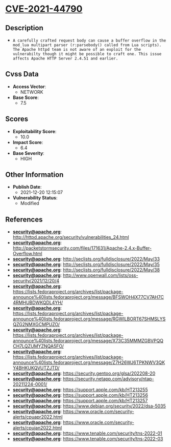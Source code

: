 
# [CVE-2021-44790](http://httpd.apache.org/security/vulnerabilities_24.html)

## Description

- `A carefully crafted request body can cause a buffer overflow in the mod_lua multipart parser (r:parsebody() called from Lua scripts). The Apache httpd team is not aware of an exploit for the vulnerabilty though it might be possible to craft one. This issue affects Apache HTTP Server 2.4.51 and earlier.`

## Cvss Data

- **Access Vector**:
  - NETWORK
- **Base Score**:
  - 7.5

## Scores

- **Exploitability Score**:
  - 10.0
- **Impact Score**:
  - 6.4
- **Base Severity**:
  - HIGH

## Other Information

- **Publish Date**:
  - 2021-12-20 12:15:07
- **Vulnerability Status**:
  - Modified

## References

- **security@apache.org**: http://httpd.apache.org/security/vulnerabilities_24.html
- **security@apache.org**: http://packetstormsecurity.com/files/171631/Apache-2.4.x-Buffer-Overflow.html
- **security@apache.org**: http://seclists.org/fulldisclosure/2022/May/33
- **security@apache.org**: http://seclists.org/fulldisclosure/2022/May/35
- **security@apache.org**: http://seclists.org/fulldisclosure/2022/May/38
- **security@apache.org**: http://www.openwall.com/lists/oss-security/2021/12/20/4
- **security@apache.org**: https://lists.fedoraproject.org/archives/list/package-announce%40lists.fedoraproject.org/message/BFSWOH4X77CV7AH7C4RMHUBDWKQDL4YH/
- **security@apache.org**: https://lists.fedoraproject.org/archives/list/package-announce%40lists.fedoraproject.org/message/RGWILBORT67SHMSLYSQZG2NMXGCMPUZO/
- **security@apache.org**: https://lists.fedoraproject.org/archives/list/package-announce%40lists.fedoraproject.org/message/X73C35MMMZGBVPQQCH7LQZUMYZNQA5FO/
- **security@apache.org**: https://lists.fedoraproject.org/archives/list/package-announce%40lists.fedoraproject.org/message/Z7H26WJ6TPKNWV3QKY4BHKUKQVUTZJTD/
- **security@apache.org**: https://security.gentoo.org/glsa/202208-20
- **security@apache.org**: https://security.netapp.com/advisory/ntap-20211224-0001/
- **security@apache.org**: https://support.apple.com/kb/HT213255
- **security@apache.org**: https://support.apple.com/kb/HT213256
- **security@apache.org**: https://support.apple.com/kb/HT213257
- **security@apache.org**: https://www.debian.org/security/2022/dsa-5035
- **security@apache.org**: https://www.oracle.com/security-alerts/cpuapr2022.html
- **security@apache.org**: https://www.oracle.com/security-alerts/cpujan2022.html
- **security@apache.org**: https://www.tenable.com/security/tns-2022-01
- **security@apache.org**: https://www.tenable.com/security/tns-2022-03
